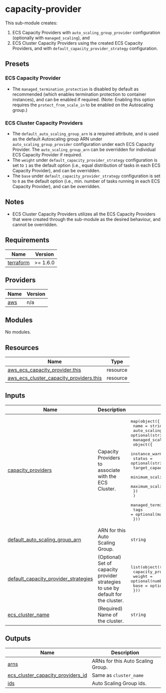 <!-- BEGIN_TF_DOCS -->
# capacity-provider

This sub-module creates:

1. ECS Capacity Providers with `auto_scaling_group_provider` configuration (optionally with `managed_scaling`), and
2. ECS Cluster Capacity Providers using the created ECS Capacity Providers, and with `default_capacity_provider_strategy` configuration.

## Presets

### ECS Capacity Provider

- The `managed_termination_protection` is disabled by default as recommended (which enables termination protection to container instances), and can be enabled if required. (Note: Enabling this option requires the `protect_from_scale_in` to be enabled on the Autoscaling group.)

### ECS Cluster Capacity Providers

- The `default_auto_scaling_group_arn` is a required attribute, and is used as the default Autoscaling group ARN under `auto_scaling_group_provider` configuration under each ECS Capacity Provider. The `auto_scaling_group_arn` can be overridden for individual ECS Capacity Provider if required.
- The `weight` under `default_capacity_provider_strategy` configuration is set to `1` as the default option (i.e., equal distribution of tasks in each ECS Capacity Provider), and can be overridden.
- The `base` under `default_capacity_provider_strategy` configuration is set to `0` as the default option (i.e., min. number of tasks running in each ECS Capacity Provider), and can be overridden.

## Notes

- ECS Cluster Capacity Providers utilizes all the ECS Capacity Providers that were created through the sub-module as the desired behaviour, and cannot be overridden.

## Requirements

| Name | Version |
|------|---------|
| <a name="requirement_terraform"></a> [terraform](#requirement\_terraform) | >= 1.6.0 |

## Providers

| Name | Version |
|------|---------|
| <a name="provider_aws"></a> [aws](#provider\_aws) | n/a |

## Modules

No modules.

## Resources

| Name | Type |
|------|------|
| [aws_ecs_capacity_provider.this](https://registry.terraform.io/providers/hashicorp/aws/latest/docs/resources/ecs_capacity_provider) | resource |
| [aws_ecs_cluster_capacity_providers.this](https://registry.terraform.io/providers/hashicorp/aws/latest/docs/resources/ecs_cluster_capacity_providers) | resource |

## Inputs

| Name | Description | Type | Default | Required |
|------|-------------|------|---------|:--------:|
| <a name="input_capacity_providers"></a> [capacity\_providers](#input\_capacity\_providers) | Capacity Providers to associate with the ECS Cluster. | <pre>map(object({<br/>    name                   = string<br/>    auto_scaling_group_arn = optional(string)<br/>    managed_scaling = optional(<br/>      object({<br/>        instance_warmup_period    = optional(number)<br/>        status                    = optional(string)<br/>        target_capacity           = optional(number)<br/>        minimum_scaling_step_size = optional(number)<br/>        maximum_scaling_step_size = optional(number)<br/>      })<br/>    )<br/>    managed_termination_protection = optional(string, "DISABLED")<br/>    tags                           = optional(map(string), {})<br/>  }))</pre> | `{}` | no |
| <a name="input_default_auto_scaling_group_arn"></a> [default\_auto\_scaling\_group\_arn](#input\_default\_auto\_scaling\_group\_arn) | ARN for this Auto Scaling Group. | `string` | n/a | yes |
| <a name="input_default_capacity_provider_strategies"></a> [default\_capacity\_provider\_strategies](#input\_default\_capacity\_provider\_strategies) | (Optional) Set of capacity provider strategies to use by default for the cluster. | <pre>list(object({<br/>    capacity_provider = string<br/>    weight            = optional(number, 1)<br/>    base              = optional(number, 0)<br/>  }))</pre> | `[]` | no |
| <a name="input_ecs_cluster_name"></a> [ecs\_cluster\_name](#input\_ecs\_cluster\_name) | (Required) Name of the cluster. | `string` | n/a | yes |

## Outputs

| Name | Description |
|------|-------------|
| <a name="output_arns"></a> [arns](#output\_arns) | ARNs for this Auto Scaling Group. |
| <a name="output_ecs_cluster_capacity_providers_id"></a> [ecs\_cluster\_capacity\_providers\_id](#output\_ecs\_cluster\_capacity\_providers\_id) | Same as `cluster_name` |
| <a name="output_ids"></a> [ids](#output\_ids) | Auto Scaling Group ids. |
<!-- END_TF_DOCS -->
